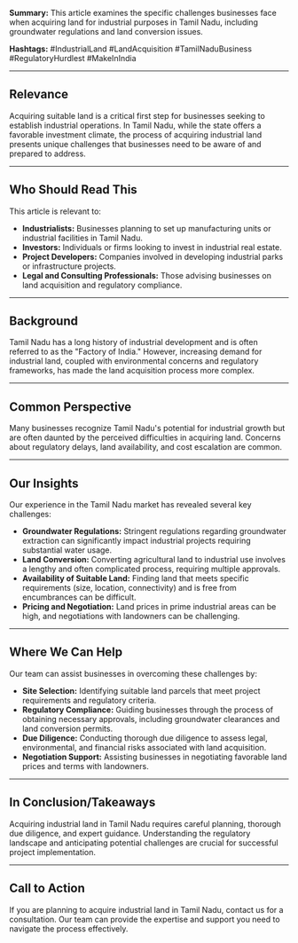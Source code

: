 **Summary:** This article examines the specific challenges businesses face when acquiring land for industrial purposes in Tamil Nadu, including groundwater regulations and land conversion issues.

**Hashtags:** #IndustrialLand #LandAcquisition #TamilNaduBusiness #RegulatoryHurdlest #MakeInIndia

---

## Relevance

Acquiring suitable land is a critical first step for businesses seeking to establish industrial operations. In Tamil Nadu, while the state offers a favorable investment climate, the process of acquiring industrial land presents unique challenges that businesses need to be aware of and prepared to address.

---

## Who Should Read This

This article is relevant to:

*   **Industrialists:** Businesses planning to set up manufacturing units or industrial facilities in Tamil Nadu.
*   **Investors:** Individuals or firms looking to invest in industrial real estate.
*   **Project Developers:** Companies involved in developing industrial parks or infrastructure projects.
*   **Legal and Consulting Professionals:** Those advising businesses on land acquisition and regulatory compliance.

---

## Background

Tamil Nadu has a long history of industrial development and is often referred to as the "Factory of India."  However, increasing demand for industrial land, coupled with environmental concerns and regulatory frameworks, has made the land acquisition process more complex.

---

## Common Perspective

Many businesses recognize Tamil Nadu's potential for industrial growth but are often daunted by the perceived difficulties in acquiring land.  Concerns about regulatory delays, land availability, and cost escalation are common.

---

## Our Insights

Our experience in the Tamil Nadu market has revealed several key challenges:

*   **Groundwater Regulations:** Stringent regulations regarding groundwater extraction can significantly impact industrial projects requiring substantial water usage.
*   **Land Conversion:** Converting agricultural land to industrial use involves a lengthy and often complicated process, requiring multiple approvals.
*   **Availability of Suitable Land:**  Finding land that meets specific requirements (size, location, connectivity) and is free from encumbrances can be difficult.
*   **Pricing and Negotiation:** Land prices in prime industrial areas can be high, and negotiations with landowners can be challenging.

---

## Where We Can Help

Our team can assist businesses in overcoming these challenges by:

*   **Site Selection:** Identifying suitable land parcels that meet project requirements and regulatory criteria.
*   **Regulatory Compliance:** Guiding businesses through the process of obtaining necessary approvals, including groundwater clearances and land conversion permits.
*   **Due Diligence:** Conducting thorough due diligence to assess legal, environmental, and financial risks associated with land acquisition.
*   **Negotiation Support:** Assisting businesses in negotiating favorable land prices and terms with landowners.

---

## In Conclusion/Takeaways

Acquiring industrial land in Tamil Nadu requires careful planning, thorough due diligence, and expert guidance.  Understanding the regulatory landscape and anticipating potential challenges are crucial for successful project implementation.

---

## Call to Action

If you are planning to acquire industrial land in Tamil Nadu, contact us for a consultation.  Our team can provide the expertise and support you need to navigate the process effectively.